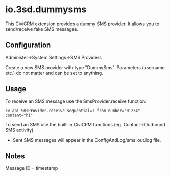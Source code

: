 # io.3sd.dummysms

This CiviCRM extension provides a dummy SMS provider. 
It allows you to send/receive fake SMS messages.

## Configuration
Administer->System Settings->SMS Providers

Create a new SMS provider with type "DummySms".
Parameters (username etc.) do not matter and can be 
set to anything.

## Usage
To receive an SMS message use the SmsProvider.receive function:

```cv api SmsProvider.receive sequential=1 from_number="01234" content="hi" ```

To send an SMS use the built-in CiviCRM functions (eg. Contact->Outbound SMS activity).
* Sent SMS messages will appear in the ConfigAndLog/sms_out.log file.

## Notes
Message ID = timestamp